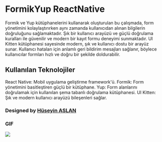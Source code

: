 # FormikYup  ReactNative

Formik ve Yup kütüphanelerini kullanarak oluşturulan bu çalışmada, form yönetimini kolaylaştırırken aynı zamanda kullanıcıdan alınan bilgilerin doğruluğunu sağlamaktadır. Şık bir kullanıcı arayüzü ve güçlü doğrulama kuralları ile  güvenilir ve modern bir kayıt formu deneyimi sunmaktadır. UI Kitten kütüphanesi sayesinde modern, şık ve kullanıcı dostu bir arayüz sunar. Kullanıcı hataları için anlamlı geri bildirim mesajları sağlanır, böylece kullanıcılar formları hızlı ve doğru bir şekilde doldurabilir.

## Kullanılan Teknolojiler

React Native: Mobil uygulama geliştirme framework'ü.
Formik: Form yönetimini basitleştiren güçlü bir kütüphane.
Yup: Form alanlarını doğrulamak için kullanılan şema tabanlı doğrulama kütüphanesi.
UI Kitten: Şık ve modern kullanıcı arayüzü bileşenleri sağlar.


###  Designed by <a href="https://www.linkedin.com/in/h%C3%BCseyin-aslan-128519203/" target="_blank">Hüseyin ASLAN</a> 


### GIF

![](./src/assets/FormikYup.gif)
